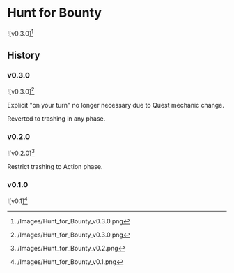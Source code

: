 # Hunt for Bounty

![v0.3.0][^v0.3.0]

## History

### v0.3.0

![v0.3.0][^v0.3.0]

Explicit "on your turn" no longer necessary due to Quest mechanic change.

Reverted to trashing in any phase.

### v0.2.0

![v0.2.0][^v0.2.0]

Restrict trashing to Action phase.

### v0.1.0

![v0.1][^v0.1.0]

[^v0.1.0]: /Images/Hunt_for_Bounty_v0.1.png
[^v0.2.0]: /Images/Hunt_for_Bounty_v0.2.png
[^v0.3.0]: /Images/Hunt_for_Bounty_v0.3.0.png
